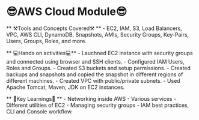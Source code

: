 # 😎AWS Cloud Module😎 



** ⚒️Tools and Concepts Covered⚒️ **
    - EC2, IAM, S3, Load Balancers, VPC, AWS CLI, DynamoDB, Snapshots, AMIs, Security Groups, Key-Pairs, Users, Groups, Roles, and more.


** 💻Hands on activities💻**
    - Lauchned EC2 instance with security groups and connected using browser and SSH clients.
    - Configured IAM Users, Roles and Groups.
    - Created S3 buckets and setup permissions.
    - Created backups and snapshots and copied the snapshot in different regions of different machines.
    - Created VPC with public/private subnets.
    - Used Apache Tomcat, Maven, JDK on EC2 instances. 


** 🧠Key Learnings🧠 **
    - Networking inside AWS
    - Various services
    - Different utilities of EC2
    - Managing security groups
    - IAM best practices, CLI and Console workflow.
